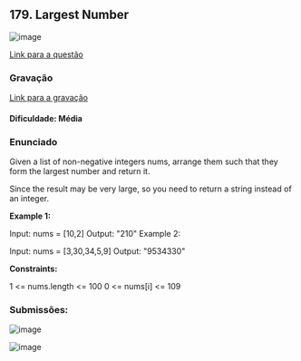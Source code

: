 ## 179. Largest Number
![image](imagens/titulo.png)

[Link para a questão](https://leetcode.com/problems/largest-number/description/)

### Gravação

[Link para a gravação]()

#### Dificuldade: Média

### Enunciado

Given a list of non-negative integers nums, arrange them such that they form the largest number and return it.

Since the result may be very large, so you need to return a string instead of an integer.

 

**Example 1:**

Input: nums = [10,2]
Output: "210"
Example 2:

Input: nums = [3,30,34,5,9]
Output: "9534330"
 

**Constraints:**

1 <= nums.length <= 100
0 <= nums[i] <= 109

### Submissões: 

![image](imagens/submissions.png)

![image](imagens/accepted.png)

